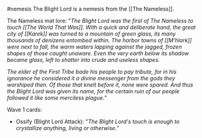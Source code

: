 #nemesis
The Blight Lord is a nemesis from the [[The Nameless]].

The Nameless mat lore:
"_The Blight Lord was the first of The Nameless to touch [[The World That Was]]. With a quick and deliberate hand, the great city of [[Karek]] was turned to a mountain of green glass, its many thousands of denizens entombed within. The harbor towns of [[M'hlark]] were next to fall, the warm waters lapping against the jagged, frozen shapes of those caught unaware. Even the very earth below its shadow became glass, left to shatter into crude and useless shapes._  
  
_The elder of the First Tribe bade his people to pay tribute, for in his ignorance he considered it a divine messenger from the gods they worshiped then. Of those that knelt before it, none were spared. And thus the Blight Lord was given its name, for the certain ruin of our people followed it like some merciless plague._"

Wave 1 cards:
+ Ossify (Blight Lord Attack): "_The Blight Lord's touch is enough to crystallize anything, living or otherwise._"
